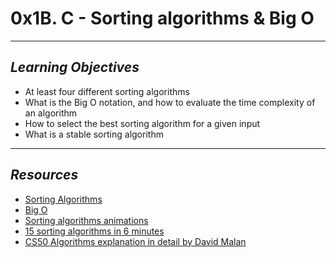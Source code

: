 # **0x1B. C - Sorting algorithms & Big O**
---
## *Learning Objectives*
- At least four different sorting algorithms
- What is the Big O notation, and how to evaluate the time complexity of an algorithm
- How to select the best sorting algorithm for a given input
- What is a stable sorting algorithm
---
## *Resources*
- [Sorting Algorithms](https://en.wikipedia.org/wiki/Sorting_algorithm)
- [Big O](https://en.wikipedia.org/wiki/Big_O_notation)
- [Sorting algorithms animations](https://www.toptal.com/developers/sorting-algorithms)
- [15 sorting algorithms in 6 minutes ](https://www.youtube.com/watch?v=kPRA0W1kECg)
- [CS50 Algorithms explanation in detail by David Malan](https://www.youtube.com/watch?v=yb0PY3LX2x8&t=2s)
